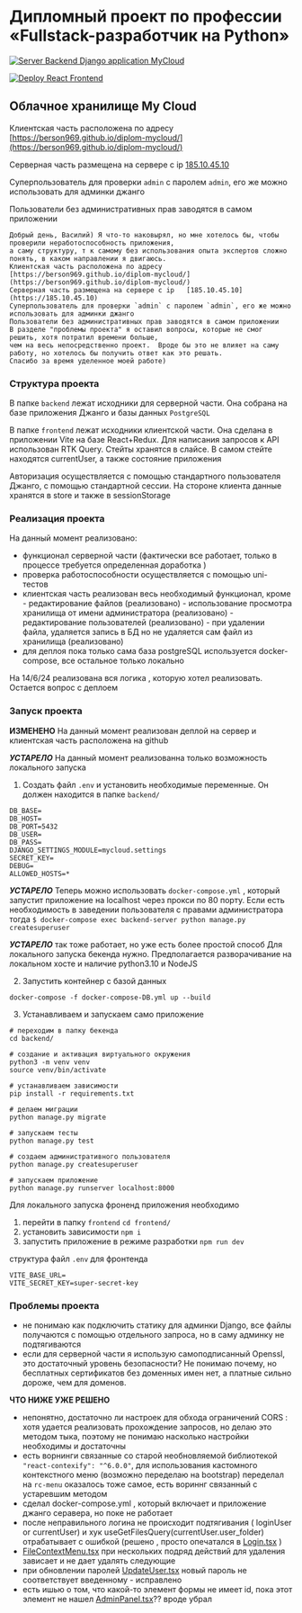# Дипломный проект по профессии «Fullstack-разработчик на Python»

[![Server Backend Django application MyCloud](https://github.com/berson969/diplom-mycloud/actions/workflows/backend.yaml/badge.svg)](https://github.com/berson969/diplom-mycloud/actions/workflows/backend.yaml)

[![Deploy React Frontend](https://github.com/berson969/diplom-mycloud/actions/workflows/frontend.yaml/badge.svg)](https://github.com/berson969/diplom-mycloud/actions/workflows/frontend.yaml)

## Облачное хранилище My Cloud

Клиентская часть расположена по адресу     [https://berson969.github.io/diplom-mycloud/](https://berson969.github.io/diplom-mycloud/)

Серверная часть размещена на сервере с ip   [185.10.45.10](https://185.10.45.10)

Суперпользователь для проверки `admin` с паролем `admin`, его же можно использовать для админки джанго

Пользователи без административных прав заводятся в самом приложении

```
Добрый день, Василий) Я что-то наковырял, но мне хотелось бы, чтобы проверили неработоспособность приложения,
а саму структуру, т к самому без использования опыта экспертов сложно понять, в каком направлении я двигаюсь.
Клиентская часть расположена по адресу    [https://berson969.github.io/diplom-mycloud/](https://berson969.github.io/diplom-mycloud/)
Серверная часть размещена на сервере с ip   [185.10.45.10](https://185.10.45.10)
Суперпользователь для проверки `admin` с паролем `admin`, его же можно использовать для админки джанго
Пользователи без административных прав заводятся в самом приложении
В разделе "проблемы проекта" я оставил вопросы, которые не смог решить, хотя потратил времени больше,
чем на весь непосредственно проект.  Вроде бы это не влияет на саму работу, но хотелось бы получить ответ как это решать.
Спасибо за время уделенное моей работе)
```


### Структура проекта
В папке `backend` лежат исходники для серверной части. Она собрана на базе приложения Джанго и базы данных `PostgreSQL`

В папке `frontend` лежат исходники клиентской части. Она сделана в приложении Vite на базе React+Redux. Для написания запросов к API использован RTK Query.
Стейты хранятся в слайсе. В самом стейте находятся currentUser, а также состояние приложения

Авторизация осуществляется с помощью стандартного пользователя Джанго, с помощью стандартной сессии. На стороне клиента данные хранятся в store и также в sessionStorage

### Реализация проекта
На данный момент реализовано:
 - функционал серверной части (фактически все работает, только в процессе требуется определенная доработка )
 - проверка работоспособности осуществляется с помощью uni-тестов
 - клиентская часть реализован весь необходимый функционал, кроме
            - редактирование файлов (реализовано)
            - использование просмотра хранилища от имени администратора (реализовано)
            - редактирование пользователей (реализовано)
            - при удалении файла, удаляется запись в БД но не удаляется сам файл из хранилища (реализовано)
- для деплоя пока только сама база postgreSQL используется docker-compose, все остальное только локально

На 14/6/24 реализована вся логика , которую хотел реализовать.
Остается вопрос с деплоем


### Запуск проекта

**ИЗМЕНЕНО** На данный момент реализован деплой на сервер и клиентcкая часть расположена на github

***УСТАРЕЛО*** На данный момент реализованна только возможность локального запуска



1. Создать файл `.env` и установить необходимые переменные. Он должен находится в папке `backend/`

```
DB_BASE=
DB_HOST=
DB_PORT=5432
DB_USER=
DB_PASS=
DJANGO_SETTINGS_MODULE=mycloud.settings
SECRET_KEY=
DEBUG=
ALLOWED_HOSTS=*
```

***УСТАРЕЛО*** Теперь можно использовать `docker-compose.yml` , который запустит приложение на localhost через прокси по 80 порту.
Если есть необходимость в заведении пользователя с правами администратора тогда
```$ docker-compose exec backend-server python manage.py createsuperuser```


***УСТАРЕЛО*** так тоже работает, но уже есть более простой способ
Для локального запуска бекенда нужно.
Предполагается разворачивание на локальном хосте и наличие python3.10 и NodeJS

2. Запустить контейнер с базой данных

```
docker-compose -f docker-compose-DB.yml up --build
```

3. Устанавливаем и запускаем само приложение

```
# переходим в папку бекенда
cd backend/

# создание и активация виртуального окружения
python3 -m venv venv
source venv/bin/activate

# устанавливаем зависимости
pip install -r requirements.txt

# делаем миграции
python manage.py migrate

# запускаем тесты
python manage.py test

# создаем административного пользователя
python manage.py createsuperuser

# запускаем приложение
python manage.py runserver localhost:8000
```





Для локального запуска фроненд приложения необходимо

1. перейти в папку `frontend`
`cd frontend/`
2. установить зависимости
`npm i`
3. запустить приложение в режиме разработки
`npm run dev`

структура файл `.env` для фронтенда
```
VITE_BASE_URL=
VITE_SECRET_KEY=super-secret-key
```

### Проблемы проекта

- не понимаю как подключить статику для админки Django, все файлы получаются с помощью отдельного запроса, но в саму админку не подтягиваются
- если для серверной части я использую самоподписанный Openssl, это достаточный уровень безопасности? Не понимаю почему, но бесплатных сертификатов без доменных имен нет, а платные сильно дороже, чем для доменов.


**ЧТО НИЖЕ УЖЕ РЕШЕНО**
- непонятно, достаточно ли настроек для обхода ограничений CORS : хотя удается реализовать прохождение запросов, но делаю это методом тыка, поэтому не понимаю насколько настройки необходимы и достаточны
- есть ворнинги связанные со старой необновляемой библиотекой `"react-contexify": "^6.0.0"`, для использования кастомного контекстного меню (возможно переделаю на bootstrap) переделал на `rc-menu` оказалось тоже самое, есть вориннг связанный с устаревшим методом
- сделал docker-compose.yml , который включает и приложение джанго серавера, но поке не работает
- после неправильного логина не происходит подтягивания ( loginUser or currentUser) и хук  useGetFilesQuery(currentUser.user_folder) отрабатывает с ошибкой (решено , просто опечатался  в [Login.tsx](frontend%2Fsrc%2Fcomponents%2FLogin.tsx) )
- [FileContextMenu.tsx](frontend%2Fsrc%2Fcomponents%2FFileContextMenu.tsx) при нескольких подряд действий для удаления зависает и не дает удалять следующие
- при обновлении паролей [UpdateUser.tsx](frontend%2Fsrc%2Fcomponents%2FUpdateUser.tsx) новый пароль не соответствует введенному - исправлено
- есть ишью о том, что какой-то элемент формы не имеет id, пока этот элемент не нашел [AdminPanel.tsx](frontend%2Fsrc%2Fcomponents%2FAdminPanel.tsx)?? вроде убрал
